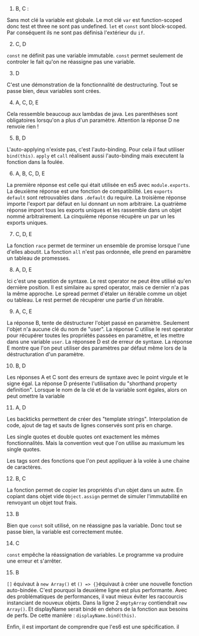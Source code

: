1. B, C : 

Sans mot clé la variable est globale. 
Le mot clé `var` est function-scoped donc test et three ne sont pas undefined.
`let` et `const` sont block-scoped. Par conséquent ils ne sont pas définisà l'extérieur du `if`.

2. C, D

`const` ne définit pas une variable immutable. 
`const` permet seulement de controler le fait qu'on ne réassigne pas une variable.

3. D

C'est une démonstration de la fonctionnalité de destructuring.
Tout se passe bien, deux variables sont crées.

4. A, C, D, E

Cela ressemble beaucoup aux lambdas de java.
Les parenthèses sont obligatoires lorsqu'on a plus d'un paramètre.
Attention la réponse D ne renvoie rien !

5. B, D

L'auto-applying n'existe pas, c'est l'auto-binding.
Pour cela il faut utiliser `bind(this)`.
`apply` et `call` réalisent aussi l'auto-binding mais executent la fonction dans la foulée.

6. A, B, C, D, E

La première réponse est celle qui était utilisée en es5 avec `module.exports`.
La deuxième réponse est une fonction de compatibilité. Les `exports default` sont retrouvables dans `.default` du require.
La troisième réponse importe l'export par défaut en lui donnant un nom arbitraire.
La quatrième réponse import tous les exports uniques et les rassemble dans un objet nommé arbitrairement.
La cinquième réponse récupère un par un les exports uniques.

7. C, D, E

La fonction `race` permet de terminer un ensemble de promise lorsque l'une d'elles aboutit.
La fonction `all` n'est pas ordonnée, elle prend en paramètre un tableau de promesses.

8. A, D, E

Ici c'est une question de syntaxe. Le rest operator ne peut être utilisé qu'en dernière position.
Il est similaire au spred operator, mais ce dernier n'a pas la même approche.
Le spread permet d'étaler un itérable comme un objet ou tableau.
Le rest permet de récupérer une partie d'un itérable.

9. A, C, E

La réponse B, tente de déstructurer l'objet passé en paramètre. Seulement l'objet n'a aucune clé du nom de "user".
La réponse C utilise le rest operator pour récupérer toutes les propriétés passées en paramètre, et les mettre dans une variable `user`.
La réponsee D est de erreur de syntaxe.
La réponse E montre que l'on peut utiliser des paramètres par défaut même lors de la déstructuration d'un paramètre.

10. B, D

Les réponses A et C sont des erreurs de syntaxe avec le point virgule et le signe égal.
La réponse D présente l'utilisation du "shorthand property definition". Lorsque le nom de la clé et de la variable sont égales, alors on peut omettre la variable

11. A, D

Les backticks permettent de créer des "template strings". Interpolation de code, ajout de tag et sauts de lignes conservés sont pris en charge.

Les single quotes et double quotes ont exactement les mêmes fonctionnalités. Mais la convention veut que l'on utilise au maxiumum les single quotes.

Les tags sont des fonctions que l'on peut appliquer à la volée à une chaine de caractères.

12. B, C

La fonction permet de copier les propriétés d'un objet dans un autre.
En copiant dans objet vide `Object.assign` permet de simuler l'immutabilité en renvoyant un objet tout frais.

13. B

Bien que `const` soit utilisé, on ne réassigne pas la variable.
Donc tout se passe bien, la variable est correctement mutée. 

14. C

`const` empêche la réassignation de variables. 
Le programme va produire une erreur et s'arrêter.

15. B

`[]` équivaut à `new Array()` et `() => {}`équivaut à créer une nouvelle fonction auto-bindée.
C'est pourquoi la deuxième ligne est plus performante.
Avec des problématiques de performances, il vaut mieux éviter les raccourcis instanciant de nouveux objets.
Dans la ligne 2 `emptyArray` contiendrait `new Array()`.
Et displayName serait bindé en dehors de la fonction aux besoins de perfs. De cette manière : `displayName.bind(this)`.

Enfin, il est important de comprendre que l'es6 est une spécification. il
